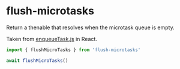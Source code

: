 # flush-microtasks

Return a thenable that resolves when the microtask queue is empty.

Taken from [enqueueTask.js](https://github.com/facebook/react/blob/b43eec7eaad14747d24ef24a06b27cb2a5653bbc/packages/shared/enqueueTask.js) in React.

```ts
import { flushMicroTasks } from 'flush-microtasks'

await flushMicroTasks()
```
